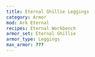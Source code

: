 ```yaml
---
title: Eternal Ghillie Leggings
category: Armor
mod: Ark Eternal
recipes: Eternal Workbench
armor_set: Eternal Ghillie
armor_type: Leggings
max_armor: ???
---
```


